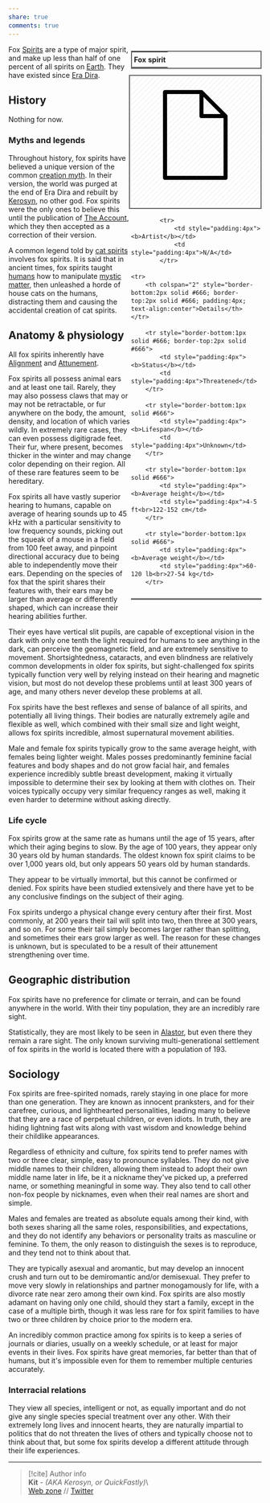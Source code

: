 ```yaml
---  
share: true  
comments: true  
---  
```

<div style="float:right; clear:right; width:260px; margin:0 0 0 14; border-collapse:collapse">  
  <table style="float:right; clear:right; width:260px; margin:0 0 0 14; border:2px solid #666; line-height:1.5; border-collapse:collapse; font-size:smaller">  
	<tr>  
		<th colspan="2" style="border-bottom:2px solid #666; font-size:larger; padding:4px; text-align:center">Fox spirit</th>  
	</tr></table>  
  </div>  
  
  <span align="center" style="float:right; clear:right; width:260px; margin:0 0 0 14; padding:4 0 0 0; border:2px solid #666; border-collapse:collapse">![250](../../../assets/img/blankpage.png)</span>  
  
  <div style="float:right; clear:right; width:260px; margin:0 0 0 14; border-collapse:collapse">  
    <table style="float:right; clear:right; width:260px; margin:0 0 7 14; border:2px solid #666; border-top:1px solid #666; line-height:1.5; border-collapse:collapse; font-size:smaller">  
			  
			<tr>  
				<td style="padding:4px"><b>Artist</b></td>  
				<td style="padding:4px">N/A</td>  
			</tr>  
	  
	<tr>  
		<th colspan="2" style="border-bottom:2px solid #666; border-top:2px solid #666; padding:4px; text-align:center">Details</th>  
	</tr>  
	  
		<tr style="border-bottom:1px solid #666; border-top:2px solid #666">  
			<td style="padding:4px"><b>Status</b></td>  
			<td style="padding:4px">Threatened</td>  
		</tr>  
	  
		<tr style="border-bottom:1px solid #666">  
			<td style="padding:4px"><b>Lifespan</b></td>  
			<td style="padding:4px">Unknown</td>  
		</tr>  
	  
		<tr style="border-bottom:1px solid #666">  
			<td style="padding:4px"><b>Average height</b></td>  
			<td style="padding:4px">4-5 ft<br>122-152 cm</td>  
		</tr>  
		  
		<tr style="border-bottom:1px solid #666">  
			<td style="padding:4px"><b>Average weight</b></td>  
			<td style="padding:4px">60-120 lb<br>27-54 kg</td>  
		</tr>  
		  
  </table>  
</div>  
  
Fox [Spirits](./Spirits) are a type of major spirit, and make up less than half of one percent of all spirits on [Earth](../Map/Earth). They have existed since [Era Dira](../History%20&%20Events/Era%20Dira).  
  
## History  
  
Nothing for now.  
  
### Myths and legends  
  
Throughout history, fox spirits have believed a unique version of the common [creation myth](../History%20&%20Events/Creation%20myths). In their version, the world was purged at the end of Era Dira and rebuilt by [Kerosyn](../../Characters/Incarnations%20&%20Gods/Kerosyn), no other god. Fox spirits were the only ones to believe this until the publication of [The Account](../History%20&%20Events/The%20Account), which they then accepted as a correction of their version.  
  
A common legend told by [cat spirits](./Cat) involves fox spirits. It is said that in ancient times, fox spirits taught [humans](./Human) how to manipulate [mystic matter](../Concepts/Mystic%20Matter), then unleashed a horde of house cats on the humans, distracting them and causing the accidental creation of cat spirits.  
  
## Anatomy & physiology  
  
All fox spirits inherently have [Alignment](../Concepts/Alignment) and [Attunement](../Concepts/Attunement).  
  
Fox spirits all possess animal ears and at least one tail. Rarely, they may also possess claws that may or may not be retractable, or fur anywhere on the body, the amount, density, and location of which varies wildly. In extremely rare cases, they can even possess digitigrade feet. Their fur, where present, becomes thicker in the winter and may change color depending on their region. All of these rare features seem to be hereditary.  
  
Fox spirits all have vastly superior hearing to humans, capable on average of hearing sounds up to 45 kHz with a particular sensitivity to low frequency sounds, picking out the squeak of a mouse in a field from 100 feet away, and pinpoint directional accuracy due to being able to independently move their ears. Depending on the species of fox that the spirit shares their features with, their ears may be larger than average or differently shaped, which can increase their hearing abilities further.  
  
Their eyes have vertical slit pupils, are capable of exceptional vision in the dark with only one tenth the light required for humans to see anything in the dark, can perceive the geomagnetic field, and are extremely sensitive to movement. Shortsightedness, cataracts, and even blindness are relatively common developments in older fox spirits, but sight-challenged fox spirits typically function very well by relying instead on their hearing and magnetic vision, but most do not develop these problems until at least 300 years of age, and many others never develop these problems at all.  
  
Fox spirits have the best reflexes and sense of balance of all spirits, and potentially all living things. Their bodies are naturally extremely agile and flexible as well, which combined with their small size and light weight, allows fox spirits incredible, almost supernatural movement abilities.  
  
Male and female fox spirits typically grow to the same average height, with females being lighter weight. Males posses predominantly feminine facial features and body shapes and do not grow facial hair, and females experience incredibly subtle breast development, making it virtually impossible to determine their sex by looking at them with clothes on. Their voices typically occupy very similar frequency ranges as well, making it even harder to determine without asking directly.  
  
### Life cycle  
  
Fox spirits grow at the same rate as humans until the age of 15 years, after which their aging begins to slow. By the age of 100 years, they appear only 30 years old by human standards. The oldest known fox spirit claims to be over 1,000 years old, but only appears 50 years old by human standards.  
  
They appear to be virtually immortal, but this cannot be confirmed or denied. Fox spirits have been studied extensively and there have yet to be any conclusive findings on the subject of their aging.  
  
Fox spirits undergo a physical change every century after their first. Most commonly, at 200 years their tail will split into two, then three at 300 years, and so on. For some their tail simply becomes larger rather than splitting, and sometimes their ears grow larger as well. The reason for these changes is unknown, but is speculated to be a result of their attunement strengthening over time.  
  
## Geographic distribution  
  
Fox spirits have no preference for climate or terrain, and can be found anywhere in the world. With their tiny population, they are an incredibly rare sight.  
  
Statistically, they are most likely to be seen in [Alastor](../Map/Alastor/Alastor), but even there they remain a rare sight. The only known surviving multi-generational settlement of fox spirits in the world is located there with a population of 193.  
  
## Sociology  
  
Fox spirits are free-spirited nomads, rarely staying in one place for more than one generation. They are known as innocent pranksters, and for their carefree, curious, and lighthearted personalities, leading many to believe that they are a race of perpetual children, or even idiots. In truth, they are hiding lightning fast wits along with vast wisdom and knowledge behind their childlike appearances.  
  
Regardless of ethnicity and culture, fox spirits tend to prefer names with two or three clear, simple, easy to pronounce syllables. They do not give middle names to their children, allowing them instead to adopt their own middle name later in life, be it a nickname they've picked up, a preferred name, or something meaningful in some way. They also tend to call other non-fox people by nicknames, even when their real names are short and simple.  
  
Males and females are treated as absolute equals among their kind, with both sexes sharing all the same roles, responsibilities, and expectations, and they do not identify any behaviors or personality traits as masculine or feminine. To them, the only reason to distinguish the sexes is to reproduce, and they tend not to think about that.  
  
They are typically asexual and aromantic, but may develop an innocent crush and turn out to be demiromantic and/or demisexual. They prefer to move very slowly in relationships and partner monogamously for life, with a divorce rate near zero among their own kind. Fox spirits are also mostly adamant on having only one child, should they start a family, except in the case of a multiple birth, though it was less rare for fox spirit families to have two or three children by choice prior to the modern era.  
  
An incredibly common practice among fox spirits is to keep a series of journals or diaries, usually on a weekly schedule, or at least for major events in their lives. Fox spirits have great memories, far better than that of humans, but it's impossible even for them to remember multiple centuries accurately.  
  
### Interracial relations  
  
They view all species, intelligent or not, as equally important and do not give any single species special treatment over any other. With their extremely long lives and innocent hearts, they are naturally impartial to politics that do not threaten the lives of others and typically choose not to think about that, but some fox spirits develop a different attitude through their life experiences.  
  
-----  
> [!cite] Author info  
> **Kit** - *(AKA Kerosyn, or QuickFastly)*\  
> [Web zone](https://kitabe.link) // [Twitter](https://twitter.com/Kerosyn_)